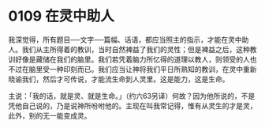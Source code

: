 # 0109 在灵中助人


我深觉得，所有题目──文字──篇幅、话语，都应当照主的指示，才能在灵中助人。我们从主所得着的教训，当时自然裨益了我们的灵性；但是裨益之后，这种教训好像是藏储在我们的脑里。我们若凭着脑力所忆得的道理以教人，则领受的人也不过在脑里受一种印刻而已。我们应当让神将我们平日所熟知的教训，在灵中重新晓谕我们，然后才可传说，才能流生命到人灵里。这是能力，这是生命。

主说：「我的话，就是灵、就是生命。」（约六63另译）何故？因为他所说的，不是凭他自己说的，乃是说神所吩咐他的。主现在叫我常记得，惟有从灵生的才是灵，此外，别的无一能变成灵。


